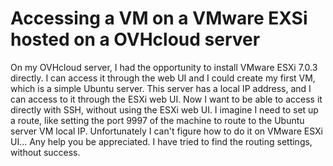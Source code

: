 
# Accessing a VM on a VMware EXSi hosted on a OVHcloud server

On my OVHcloud server, I had the opportunity to install VMware ESXi 7.0.3 directly. I can access it through the web UI and I could create my first VM, which is a simple Ubuntu server. This server has a local IP address, and I can access to it through the ESXi web UI.
Now I want to be able to access it directly with SSH, without using the ESXi web UI. I imagine I need to set up a route, like setting the port 9997 of the machine to route to the Ubuntu server VM local IP. Unfortunately I can't figure how to do it on VMware ESXi UI… Any help you be appreciated.
I have tried to find the routing settings, without success.

        